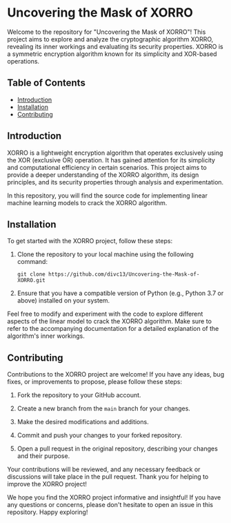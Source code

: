 # Uncovering the Mask of XORRO

Welcome to the repository for "Uncovering the Mask of XORRO"! This project aims to explore and analyze the cryptographic algorithm XORRO, revealing its inner workings and evaluating its security properties. XORRO is a symmetric encryption algorithm known for its simplicity and XOR-based operations.

## Table of Contents

- [Introduction](#introduction)
- [Installation](#installation)
- [Contributing](#contributing)

## Introduction

XORRO is a lightweight encryption algorithm that operates exclusively using the XOR (exclusive OR) operation. It has gained attention for its simplicity and computational efficiency in certain scenarios. This project aims to provide a deeper understanding of the XORRO algorithm, its design principles, and its security properties through analysis and experimentation.

In this repository, you will find the source code for implementing linear machine learning models to crack the XORRO algorithm.
## Installation

To get started with the XORRO project, follow these steps:

1. Clone the repository to your local machine using the following command:

   ```shell
   git clone https://github.com/divc13/Uncovering-the-Mask-of-XORRO.git
   ```

2. Ensure that you have a compatible version of Python (e.g., Python 3.7 or above) installed on your system.


Feel free to modify and experiment with the code to explore different aspects of the linear model to crack the XORRO algorithm. Make sure to refer to the accompanying documentation for a detailed explanation of the algorithm's inner workings.

## Contributing

Contributions to the XORRO project are welcome! If you have any ideas, bug fixes, or improvements to propose, please follow these steps:

1. Fork the repository to your GitHub account.

2. Create a new branch from the `main` branch for your changes.

3. Make the desired modifications and additions.

4. Commit and push your changes to your forked repository.

5. Open a pull request in the original repository, describing your changes and their purpose.

Your contributions will be reviewed, and any necessary feedback or discussions will take place in the pull request. Thank you for helping to improve the XORRO project!


We hope you find the XORRO project informative and insightful! If you have any questions or concerns, please don't hesitate to open an issue in this repository. Happy exploring!
